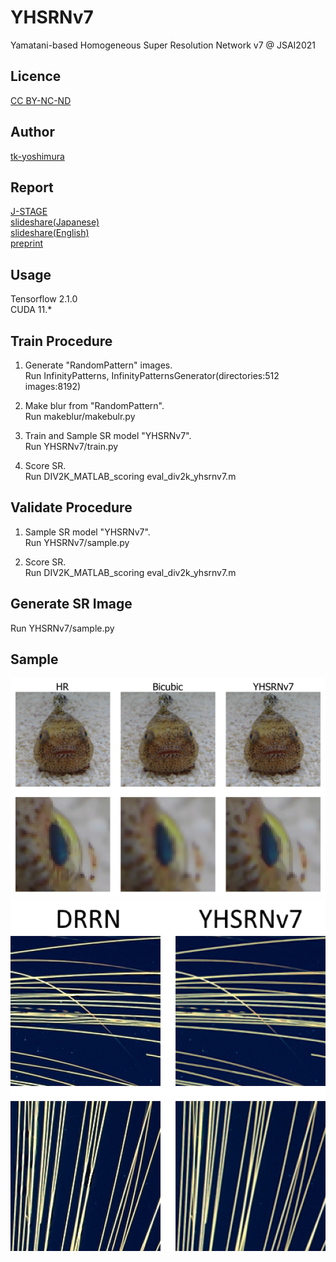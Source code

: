 # YHSRNv7
 Yamatani-based Homogeneous Super Resolution Network v7 @ JSAI2021

## Licence
[CC BY-NC-ND](https://github.com/tk-yoshimura/JSAI2021_YHSRNv7/blob/main/LICENSE)

## Author
[tk-yoshimura](https://github.com/tk-yoshimura)

## Report
[J-STAGE](https://www.jstage.jst.go.jp/article/pjsai/JSAI2021/0/JSAI2021_4G2GS2k05/_article/-char/ja/)  
[slideshare(Japanese)](https://www.slideshare.net/TakumaYoshimura2/jsai2021-4g2gs2k05-yamatani-activation)  
[slideshare(English)](https://www.slideshare.net/TakumaYoshimura2/jsai-2021-4g2gs2k05-homogeneous-responsive-activation-function-yamatani-activation-and-application-to-singleimage-superresolution)  
[preprint](https://www.techrxiv.org/articles/preprint/Yamatani_Activation_Edge_Homogeneous_Response_Super_Resolution_Neural_Network/11861187)

## Usage
Tensorflow 2.1.0  
CUDA 11.*

## Train Procedure

1. Generate "RandomPattern" images.  
Run InfinityPatterns, InfinityPatternsGenerator(directories:512 images:8192)

2. Make blur from "RandomPattern".  
Run makeblur/makebulr.py

3. Train and Sample SR model "YHSRNv7".  
Run YHSRNv7/train.py

4. Score SR.  
Run DIV2K\_MATLAB\_scoring eval_div2k_yhsrnv7.m

## Validate Procedure

1. Sample SR model "YHSRNv7".  
Run YHSRNv7/sample.py

2. Score SR.  
Run DIV2K\_MATLAB\_scoring eval_div2k_yhsrnv7.m

## Generate SR Image

Run YHSRNv7/sample.py

## Sample

![fish](https://github.com/tk-yoshimura/JSAI2021_YHSRNv7/blob/main/images/fish.svg)  
![fireworks](https://github.com/tk-yoshimura/JSAI2021_YHSRNv7/blob/main/images/fireworks.png)